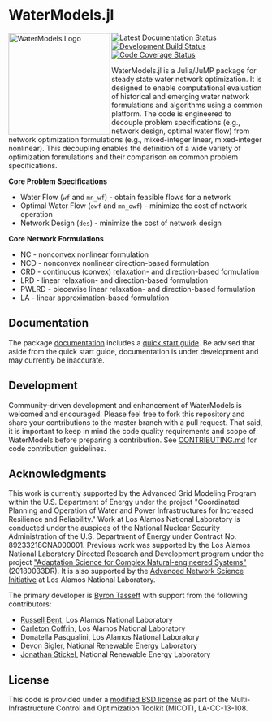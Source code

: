 # WaterModels.jl
<img src="https://lanl-ansi.github.io/WaterModels.jl/dev/assets/logo.svg" align="left" width="200" alt="WaterModels Logo">

<a href="https://lanl-ansi.github.io/WaterModels.jl/latest/"><img align="top" src="https://img.shields.io/badge/docs-latest-blue.svg" alt="Latest Documentation Status"></a> <a href="https://github.com/lanl-ansi/WaterModels.jl/actions?query=workflow%3ACI"><img src="https://github.com/lanl-ansi/WaterModels.jl/workflows/CI/badge.svg?branch=master" align="top" alt="Development Build Status"></a> <a href="https://codecov.io/gh/lanl-ansi/WaterModels.jl"><img align="top" src="https://codecov.io/gh/lanl-ansi/WaterModels.jl/branch/master/graph/badge.svg" alt="Code Coverage Status"></a>

WaterModels.jl is a Julia/JuMP package for steady state water network optimization.
It is designed to enable computational evaluation of historical and emerging water network formulations and algorithms using a common platform.
The code is engineered to decouple problem specifications (e.g., network design, optimal water flow) from network optimization formulations (e.g., mixed-integer linear, mixed-integer nonlinear).
This decoupling enables the definition of a wide variety of optimization formulations and their comparison on common problem specifications.

**Core Problem Specifications**
* Water Flow (`wf` and `mn_wf`) - obtain feasible flows for a network
* Optimal Water Flow (`owf` and `mn_owf`) - minimize the cost of network operation
* Network Design (`des`) - minimize the cost of network design

**Core Network Formulations**
* NC - nonconvex nonlinear formulation
* NCD - nonconvex nonlinear direction-based formulation
* CRD - continuous (convex) relaxation- and direction-based formulation
* LRD - linear relaxation- and direction-based formulation
* PWLRD - piecewise linear relaxation- and direction-based formulation
* LA - linear approximation-based formulation

## Documentation
The package [documentation](https://lanl-ansi.github.io/WaterModels.jl/latest) includes a [quick start guide](https://lanl-ansi.github.io/WaterModels.jl/latest/quickguide).
Be advised that aside from the quick start guide, documentation is under development and may currently be inaccurate.

## Development
Community-driven development and enhancement of WaterModels is welcomed and encouraged.
Please feel free to fork this repository and share your contributions to the master branch with a pull request.
That said, it is important to keep in mind the code quality requirements and scope of WaterModels before preparing a contribution.
See [CONTRIBUTING.md](https://github.com/lanl-ansi/WaterModels.jl/blob/master/CONTRIBUTING.md) for code contribution guidelines.

## Acknowledgments
This work is currently supported by the Advanced Grid Modeling Program within the U.S. Department of Energy under the project "Coordinated Planning and Operation of Water and Power Infrastructures for Increased Resilience and Reliability."
Work at Los Alamos National Laboratory is conducted under the auspices of the National Nuclear Security Administration of the U.S. Department of Energy under Contract No. 89233218CNA000001.
Previous work was supported by the Los Alamos National Laboratory Directed Research and Development program under the project ["Adaptation Science for Complex Natural-engineered Systems"](http://www.lanl.gov/projects/nesma) (20180033DR).
It is also supported by the [Advanced Network Science Initiative](https://lanl-ansi.github.io) at Los Alamos National Laboratory.

The primary developer is [Byron Tasseff](https://github.com/tasseff) with support from the following contributors:
- [Russell Bent](https://github.com/rb004f), Los Alamos National Laboratory
- [Carleton Coffrin](https://github.com/ccoffrin), Los Alamos National Laboratory
- Donatella Pasqualini, Los Alamos National Laboratory
- [Devon Sigler](https://github.com/dsigler1234), National Renewable Energy Laboratory
- [Jonathan Stickel](https://github.com/jjstickel), National Renewable Energy Laboratory

## License
This code is provided under a [modified BSD license](https://github.com/lanl-ansi/WaterModels.jl/blob/master/LICENSE.md) as part of the Multi-Infrastructure Control and Optimization Toolkit (MICOT), LA-CC-13-108.

